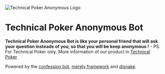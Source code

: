 ![Technical Poker Anonymous Logo](/AnonymousPokerBot/profile.jpg)
# Technical Poker Anonymous Bot
**Technical Poker Anonymous Bot is like your personal friend that will ask your question insteads of you, so that you will be keep anonymous !** - PS. For Technical Poker only. More information of our product in [Technical Poker](facebook.com/TechnicalPoker)  

Powered by the [confession bot](https://github.com/topics/confession-bot), [merely framework](https://github.com/MerelyServices/Merely-Framework) and [disnake](https://github.com/DisnakeDev/disnake).